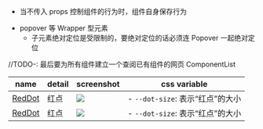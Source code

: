 - 当不传入 props 控制组件的行为时，组件自身保存行为

* popover 等 Wrapper 型元素
  - 子元素绝对定位是受限制的，要绝对定位的话必须连 Popover 一起绝对定位

//TODO-: 最后要为所有组件建立一个查阅已有组件的网页
ComponentList

| name                   | detail | screenshot                   | css variable                     |
| ---------------------- | ------ | ---------------------------- | -------------------------------- |
| [RedDot](./RedDot.tsx) | 红点   | ![](2020-01-29-22-57-34.png) | - `--dot-size`: 表示“红点”的大小 |
| [RedDot](./RedDot.tsx) | 红点   | ![](2020-01-29-22-57-34.png) | - `--dot-size`: 表示“红点”的大小 |
